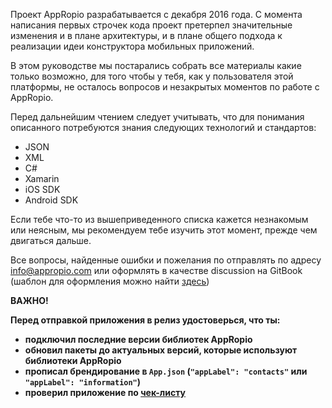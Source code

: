 Проект AppRopio разрабатывается с декабря 2016 года. С момента написания первых строчек кода проект претерпел значительные изменения и в плане архитектуры, и в плане общего подхода к реализации идеи конструктора мобильных приложений.

В этом руководстве мы постарались собрать все материалы какие только возможно, для того чтобы у тебя, как у пользователя этой платформы, не осталось вопросов и незакрытых моментов по работе с AppRopio.

Перед дальнейшим чтением следует учитывать, что для понимания описанного потребуются знания следующих технологий и стандартов:

* JSON
* XML
* C\#
* Xamarin
* iOS SDK
* Android SDK

Если тебе что-то из вышеприведенного списка кажется незнакомым или неясным, мы рекомендуем тебе изучить этот момент, прежде чем двигаться дальше.

Все вопросы, найденные ошибки и пожелания по отправлять по адресу info@appropio.com или оформлять в качестве discussion на GitBook \(шаблон для оформления можно найти [здесь](/discussion-template.md)\)

**ВАЖНО!**

**Перед отправкой приложения в релиз удостоверься, что ты:**

* **подключил последние версии библиотек AppRopio**
* **обновил пакеты до актуальных версий, которые используют библиотеки AppRopio**
* **прописал брендирование в **`App.json` **\(**`"appLabel": "contacts"`** или **`"appLabel": "information"`**\)**
* **проверил приложение по [чек-листу](/reliznii-chek-list.md)**



